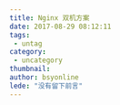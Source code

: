 ```yaml
---
title: Nginx 双机方案
date: 2017-08-29 08:12:11
tags:
 - untag
category: 
 - uncategory
thumbnail: 
author: bsyonline
lede: "没有留下前言"
---
```

